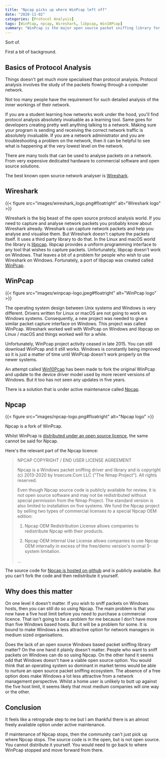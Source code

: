 ```yaml
---
title: "Npcap picks up where WinPcap left off"
date: "2020-11-02"
categories: [Protocol Analysis]
tags: [WinPcap, npcap, Wireshark, libpcap, Win10Pcap]
summary: "WinPcap is the major open source packet sniffing library for Microsoft Windows. Unfortunately it is no longer under active maintenance and hasn't been for quite some time. But, fear not, Npcap have picked up the baton. Sort of..."
---
```


Sort of.

First a bit of background.

## Basics of Protocol Analysis

Things doesn't get much more specialised than protocol analysis. Protocol analysis involves the study of the packets flowing through a computer network.

Not too many people have the requirement for such detailed analysis of the inner workings of their network.

If you are a student learning how networks work under the hood, you'll find protocol analysis  absolutely invaluable as a learning tool. Same goes for developers creating pretty well anything talking to a network. Making sure your program is sending and receiving the correct network traffic is absolutely invaluable. If you are a network administrator and you are troubleshooting a problem on the network, then it can be helpful to see what is happening at the very lowest level on the network.

There are many tools that can be used to analyse packets on a network. From very expensive dedicated hardware to commercial software and open source solutions.

The best known open source network analyser is [Wireshark](https://www.wireshark.org/).

## Wireshark

{{< figure src="images/wireshark_logo.png#floatright" alt="Wireshark logo" >}}

Wireshark is the big beast of the open source protocol analysis world. If you need to capture and analyse network packets you probably know about Wireshark already. Wireshark can capture network packets and help you analyse and visualise them. But Wireshark doesn't capture the packets itself. It uses a third party library to do that. In the Linux and macOS world the library is [libpcap](https://www.tcpdump.org/). libpcap provides a uniform programming interface to any tool that wishes to capture packets. Unfortunately, libpcap doesn't work on Windows. That leaves a bit of a problem for people who wish to use Wireshark on Windows. Fortunately, a port of libpcap was created called [WinPcap](https://www.winpcap.org/).

## WinPcap

{{< figure src="images/winpcap-logo.jpeg#floatright" alt="WinPcap logo" >}}

The operating system design between Unix systems and Windows is very different. Drivers written for Linux or macOS are not going to work on Windows systems. Consequently, a new project was needed to give a similar packet capture interface on Windows. This project was called WinPcap. Wireshark worked well with WinPcap on Windows and libpcap on Linux / macOS and things worked well for a while.

Unfortunately, WinPcap project activity ceased in late 2015. You can still download WinPcap and it still works. Windows is constantly being improved so it is just a matter of time until WinPcap doesn't work properly on the newer systems.

An attempt called [Win10Pcap](http://www.win10pcap.org/) has been made to fork the original WinPcap and update to the device driver model used by more recent versions of Windows. But it too has not seen any updates in five years.

There is a solution that is under active maintenance called [Npcap](https://nmap.org/npcap/).

## Npcap

{{< figure src="images/npcap-logo.png#floatright" alt="Npcap logo" >}}

Npcap is a fork of WinPcap.

Whilst WinPcap is [distributed under an open source licence](https://www.winpcap.org/misc/copyright.htm), the same cannot be said for Npcap.

Here's the relevant part of the Npcap licence:

> NPCAP COPYRIGHT / END USER LICENSE AGREEMENT
>
> Npcap is a Windows packet sniffing driver and library and is copyright
(c) 2013-2020 by Insecure.Com LLC ("The Nmap Project").  All rights
reserved.
>
> Even though Npcap source code is publicly available for review, it is
not open source software and may not be redistributed without special
permission from the Nmap Project.  The standard version is also
limited to installation on five systems. We fund the Npcap project by
selling two types of commercial licenses to a special Npcap OEM
edition:
>
> 1) Npcap OEM Redistribution License allows companies to redistribute
Npcap with their products.
>
> 2) Npcap OEM Internal Use License allows companies to use Npcap OEM
internally in excess of the free/demo version's normal 5-system
limitation.
>
> ...

The source code for [Npcap is hosted on github](https://github.com/nmap/npcap) and is publicly available. But you can't fork the code and then redistribute it yourself.

## Why does this matter

On one level it doesn't matter. If you wish to sniff packets on Windows hosts, then you can still do so using Npcap. The main problem is that you now have a five host limit before you need to purchase a commercial licence. That isn't going to be a problem for me because I don't have more than five Windows based hosts. But it will be a problem for some. It is bound to make Windows a less attractive option for network managers in medium sized organisations.

Does the lack of an open source Windows based packet sniffing library matter? On the one hand it plainly doesn't matter. People who want to sniff packets on Windows can do so using Npcap. On the other hand it seems odd that Windows doesn't have a viable open source option. You would think that an operating system so dominant in market terms would be able to nurture an open source packet sniffing ecosystem. The absence of a free option does make Windows a lot less attractive from a network management perspective. Whilst a home user is unlikely to butt up against the five host limit, it seems likely that most medium companies will one way or the other.

## Conclusion

It feels like a retrograde step to me but I am thankful there is an almost freely available option under active maintenance.

If maintenance of Npcap stops, then the community can't just pick up where Npcap stops. The source code is in the open, but is not open source. You cannot distribute it yourself. You would need to go back to where WinPcap stopped and move forward from there.
